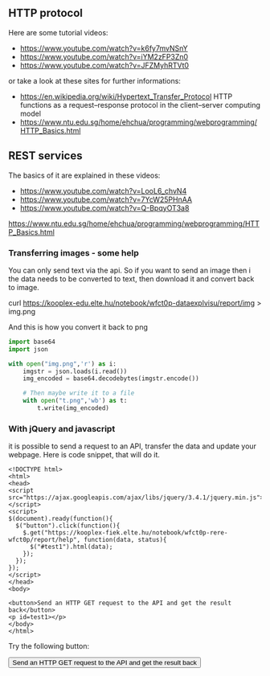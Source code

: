## HTTP protocol

Here are some tutorial videos:
 * https://www.youtube.com/watch?v=k6fy7mvNSnY
 * https://www.youtube.com/watch?v=iYM2zFP3Zn0
 * https://www.youtube.com/watch?v=JFZMyhRTVt0

or take a look at these sites for further informations:
 * https://en.wikipedia.org/wiki/Hypertext_Transfer_Protocol
 HTTP functions as a request–response protocol in the client–server computing model
 * https://www.ntu.edu.sg/home/ehchua/programming/webprogramming/HTTP_Basics.html


## REST services

The basics of it are explained in these videos:
 * https://www.youtube.com/watch?v=LooL6_chvN4
 * https://www.youtube.com/watch?v=7YcW25PHnAA
 * https://www.youtube.com/watch?v=Q-BpqyOT3a8


https://www.ntu.edu.sg/home/ehchua/programming/webprogramming/HTTP_Basics.html

### Transferring images - some help

You can only send text via the api. So if you want to send an image then i the data needs to be converted to text, then download it and convert back to image.

curl https://kooplex-edu.elte.hu/notebook/wfct0p-dataexplvisu/report/img > img.png

And this is how you convert it back to png
``` python
import base64
import json

with open("img.png",'r') as i:
    imgstr = json.loads(i.read())
    img_encoded = base64.decodebytes(imgstr.encode())

    # Then maybe write it to a file
    with open("t.png",'wb') as t:
        t.write(img_encoded)
```

### With jQuery and javascript 
it is possible to send a request to an API, transfer the data and update your webpage. Here is code snippet, that will do it.

```
<!DOCTYPE html>
<html>
<head>
<script src="https://ajax.googleapis.com/ajax/libs/jquery/3.4.1/jquery.min.js"></script>
<script>
$(document).ready(function(){
  $("button").click(function(){
    $.get("https://kooplex-fiek.elte.hu/notebook/wfct0p-rere-wfct0p/report/help", function(data, status){
      $("#test1").html(data);
    });
  });
});
</script>
</head>
<body>

<button>Send an HTTP GET request to the API and get the result back</button>
<p id=test1></p>
</body>
</html>
```
Try the following button:

<!DOCTYPE html>
<html>
<head>
<script src="https://ajax.googleapis.com/ajax/libs/jquery/3.4.1/jquery.min.js"></script>
<script>
$(document).ready(function(){
  $("button").click(function(){
    $.get("https://kooplex-fiek.elte.hu/notebook/wfct0p-rere-wfct0p/report/help", function(data, status){
      $("#test1").html(data);
    });
  });
});
</script>
</head>
<body>

<button>Send an HTTP GET request to the API and get the result back</button>
<p id=test1></p>
</body>
</html>